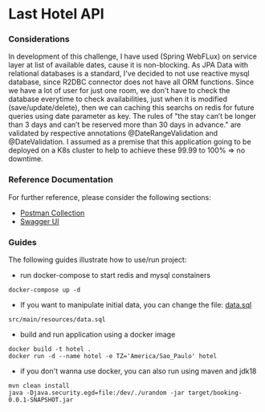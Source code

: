 # Last Hotel API

### Considerations
In development of this challenge, I have used (Spring WebFLux) on service layer at list of available dates, cause it is non-blocking. 
As JPA Data with relational databases is a standard, I've decided to not use reactive mysql database, since R2DBC connector does not have all ORM functions. 
Since we have a lot of user for just one room, we don't have to check the database everytime to check availabilities, just when it is modified (save/update/delete), then we can caching this searchs on redis for future queries using date parameter as key.
The rules of "the stay can’t be longer than 3 days and can’t be reserved more than 30 days in advance." are validated by respective annotations @DateRangeValidation and @DateValidation.
I assumed as a premise that this application going to be deployed on a K8s cluster to help to achieve these 99.99 to 100% => no downtime.


### Reference Documentation
For further reference, please consider the following sections:

* [Postman Collection](./hotel.postman_collection.json)
* [Swagger UI](http://localhost:8080/hotel/api/swagger-ui/)

### Guides
The following guides illustrate how to use/run project:

* run docker-compose to start redis and mysql constainers
```
docker-compose up -d
```
* If you want to manipulate initial data, you can change the file: [data.sql](./src/main/resources/data.sql)
```
src/main/resources/data.sql
```
* build and run application using a docker image
```
docker build -t hotel .
docker run -d --name hotel -e TZ='America/Sao_Paulo' hotel
```
* if you don't wanna use docker, you can also run using maven and jdk18
```
mvn clean install
java -Djava.security.egd=file:/dev/./urandom -jar target/booking-0.0.1-SNAPSHOT.jar
```